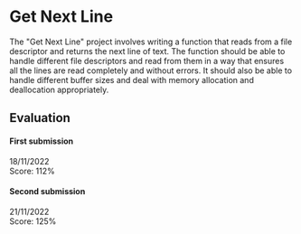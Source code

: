 # Get Next Line

The "Get Next Line" project involves writing a function that reads from a file descriptor and returns the next line of text. The function should be able to handle different file descriptors and read from them in a way that ensures all the lines are read completely and without errors. It should also be able to handle different buffer sizes and deal with memory allocation and deallocation appropriately.

## Evaluation
#### First submission
18/11/2022  
Score: 112%  

#### Second submission
21/11/2022  
Score: 125%  
